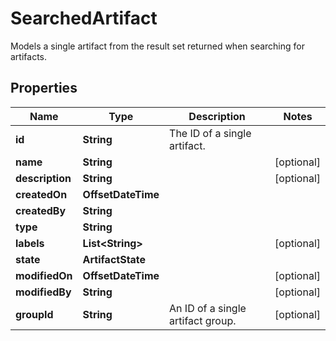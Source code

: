 

# SearchedArtifact

Models a single artifact from the result set returned when searching for artifacts.

## Properties

Name | Type | Description | Notes
------------ | ------------- | ------------- | -------------
**id** | **String** | The ID of a single artifact. | 
**name** | **String** |  |  [optional]
**description** | **String** |  |  [optional]
**createdOn** | **OffsetDateTime** |  | 
**createdBy** | **String** |  | 
**type** | **String** |  | 
**labels** | **List&lt;String&gt;** |  |  [optional]
**state** | **ArtifactState** |  | 
**modifiedOn** | **OffsetDateTime** |  |  [optional]
**modifiedBy** | **String** |  |  [optional]
**groupId** | **String** | An ID of a single artifact group. |  [optional]




